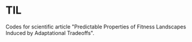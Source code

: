 # TIL
Codes for scientific article "Predictable Properties of Fitness Landscapes Induced by Adaptational Tradeoffs".
